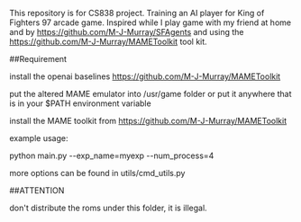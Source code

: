 This repository is for CS838 project. Training an AI player for King of Fighters 97 arcade game. Inspired while I play game with my friend at home and by https://github.com/M-J-Murray/SFAgents and using the https://github.com/M-J-Murray/MAMEToolkit tool kit.

##Requirement

install the openai baselines https://github.com/M-J-Murray/MAMEToolkit

put the altered MAME emulator into /usr/game folder or put it anywhere that is in your $PATH environment variable

install the MAME toolkit from https://github.com/M-J-Murray/MAMEToolkit

example usage:

python main.py --exp_name=myexp --num_process=4

more options can be found in utils/cmd_utils.py

##ATTENTION

don't distribute the roms under this folder, it is illegal.
